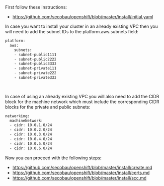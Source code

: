 First follow these instructions:
* https://github.com/secobau/openshift/blob/master/install/initial.yaml

In case you want to install your cluster in an already existing VPC then you will need to add the subnet IDs to the platform.aws.subnets field:
```bash
platform:
  aws:
    subnets: 
    - subnet-public1111
    - subnet-public2222
    - subnet-public3333
    - subnet-private111
    - subnet-private222
    - subnet-private333
    
    
```    
In case of using an already existing VPC you will also need to add the CIDR block for the machine network which must include the corresponding CIDR blocks for the private and public subnets:
```bash
networking:
  machineNetwork:
  - cidr: 10.0.1.0/24
  - cidr: 10.0.2.0/24
  - cidr: 10.0.3.0/24
  - cidr: 10.0.4.0/24
  - cidr: 10.0.5.0/24
  - cidr: 10.0.6.0/24


```
Now you can proceed with the following steps:
* https://github.com/secobau/openshift/blob/master/install/create.md
* https://github.com/secobau/openshift/blob/master/install/certs.md
* https://github.com/secobau/openshift/blob/master/install/scc.md

